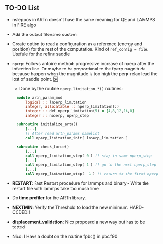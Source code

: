 
## TO-DO List

- nsteppos in ARTn doesn't have the same meaning for QE and LAMMPS in FIRE algo

- Add the output filename custom

- Create option to read a configuration as a reference (energy and position) for the rest of the computation. Kind of `ref_config = file`. Usefule for the refine saddle

- `nperp`: Follows antoine method: progressive increase of nperp after the inflection line. Or maybe to be proportional to the fperp magnitude because happen when the magnitude is too high the perp-relax lead the lost of saddle point. :ok:

  - Done by the routine `nperp_limitation_*()` routines:

  ```fortran
    module artn_param_mod
        logical :: lnperp_limitation
        integer, allocatable :: nperp_limitation(:)
        integer :: def_nperp_limitation(5) = [4,8,12,16,0]
        integer :: noperp, nperp_step

    subroutine initialize_artn()
        [...]
        !! After read artn_params namelist
        call nperp_limitation_init( lnperp_limitation )

    subroutine check_force()
        [...]
        call nperp_limitation_step( 0 ) !! stay in same nperp_step
        [...]
        call nperp_limitation_step( 1 ) !! go to the next nperp_step
        [...]
        call nperp_limitation_step( -1 ) !! return to the first nperp to the list

    ```

- **RESTART**: Fast Restart procedure for lammps and binary - Write the restart file with lammps take too mush time

- Do **time profiler** for the ARTn library.
- **NEXTMIN**: Verify the Threshold to load the new minimum. HARD-CODED!!
- **displacement_validation**: Nico proposed a new way but has to be tested
- Nico: I Have a doubt on the routine fpbc() in pbc.f90
